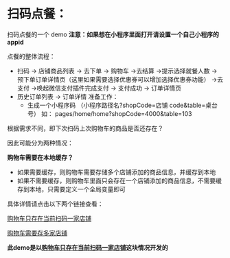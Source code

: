 # 扫码点餐：

扫码点餐的一个 demo
**注意：如果想在小程序里面打开请设置一个自己小程序的 appid**

点餐的整体流程：
-   扫码 -> 店铺商品列表 -> 去下单 -> 购物车 ->去结算 ->提示选择就餐人数 -> 预下单订单详情页（这里如果需要选择优惠券可以增加选择优惠券功能） ->去支付 ->唤起微信支付插件完成支付 -> 支付成功 -> 订单详情页
-   历史订单列表 -> 订单详情
    准备工作：
    -   生成一个小程序码 （小程序路径名?shopCode=店铺 code&table=桌台号）
        如： pages/home/home?shopCode=4000&table=103

根据需求不同，即下次扫码上次购物车的商品是否还存在？

因此可能分为两种情况：

**购物车需要在本地缓存？**
-   如果需要缓存，则购物车需要存储多个店铺添加的商品信息，并缓存到本地
-   如果不需要缓存，则购物车里面只会存在一个店铺添加的商品信息，不需要缓存到本地，只需要定义一个全局变量即可

具体详情请点击以下两个链接查看：

[购物车只存在当前扫码一家店铺](./购物车只存在当前扫码一家店铺.md)

[购物车需要存多家店铺](./购物车需要存多家店铺.md)

**此demo是以[购物车只存在当前扫码一家店铺](./购物车只存在当前扫码一家店铺.md)这块情况开发的**